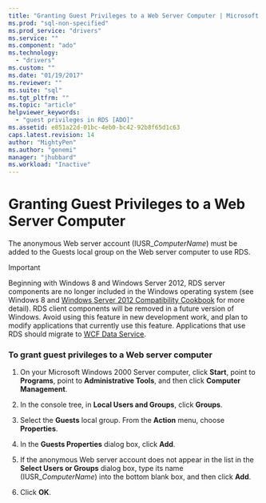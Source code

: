 ```yaml
---
title: "Granting Guest Privileges to a Web Server Computer | Microsoft Docs"
ms.prod: "sql-non-specified"
ms.prod_service: "drivers"
ms.service: ""
ms.component: "ado"
ms.technology:
  - "drivers"
ms.custom: ""
ms.date: "01/19/2017"
ms.reviewer: ""
ms.suite: "sql"
ms.tgt_pltfrm: ""
ms.topic: "article"
helpviewer_keywords: 
  - "guest privileges in RDS [ADO]"
ms.assetid: e851a22d-01bc-4eb0-bc42-92b8f65d1c63
caps.latest.revision: 14
author: "MightyPen"
ms.author: "genemi"
manager: "jhubbard"
ms.workload: "Inactive"
---
```

# Granting Guest Privileges to a Web Server Computer
The anonymous Web server account (IUSR_*ComputerName*) must be added to the Guests local group on the Web server computer to use RDS.  
  
> [!IMPORTANT]
>  Beginning with Windows 8 and Windows Server 2012, RDS server components are no longer included in the Windows operating system (see Windows 8 and [Windows Server 2012 Compatibility Cookbook](https://www.microsoft.com/en-us/download/details.aspx?id=27416) for more detail). RDS client components will be removed in a future version of Windows. Avoid using this feature in new development work, and plan to modify applications that currently use this feature. Applications that use RDS should migrate to [WCF Data Service](http://go.microsoft.com/fwlink/?LinkId=199565).  
  
### To grant guest privileges to a Web server computer  
  
1.  On your Microsoft Windows 2000 Server computer, click **Start**, point to **Programs**, point to **Administrative Tools**, and then click **Computer Management**.  
  
2.  In the console tree, in **Local Users and Groups**, click **Groups**.  
  
3.  Select the **Guests** local group. From the **Action** menu, choose **Properties**.  
  
4.  In the **Guests Properties** dialog box, click **Add**.  
  
5.  If the anonymous Web server account does not appear in the list in the **Select Users or Groups** dialog box, type its name (IUSR_*ComputerName*) into the bottom blank box, and then click **Add**.  
  
6.  Click **OK**.


